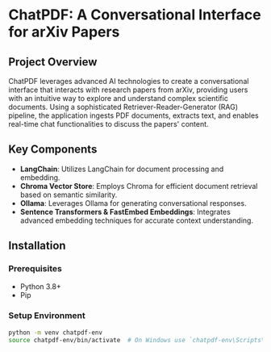 # ChatPDF: A Conversational Interface for arXiv Papers

## Project Overview
ChatPDF leverages advanced AI technologies to create a conversational interface that interacts with research papers from arXiv, providing users with an intuitive way to explore and understand complex scientific documents. Using a sophisticated Retriever-Reader-Generator (RAG) pipeline, the application ingests PDF documents, extracts text, and enables real-time chat functionalities to discuss the papers' content.

## Key Components
- **LangChain**: Utilizes LangChain for document processing and embedding.
- **Chroma Vector Store**: Employs Chroma for efficient document retrieval based on semantic similarity.
- **Ollama**: Leverages Ollama for generating conversational responses.
- **Sentence Transformers & FastEmbed Embeddings**: Integrates advanced embedding techniques for accurate context understanding.

## Installation

### Prerequisites
- Python 3.8+
- Pip

### Setup Environment
```bash
python -m venv chatpdf-env
source chatpdf-env/bin/activate  # On Windows use `chatpdf-env\Scripts\activate`

